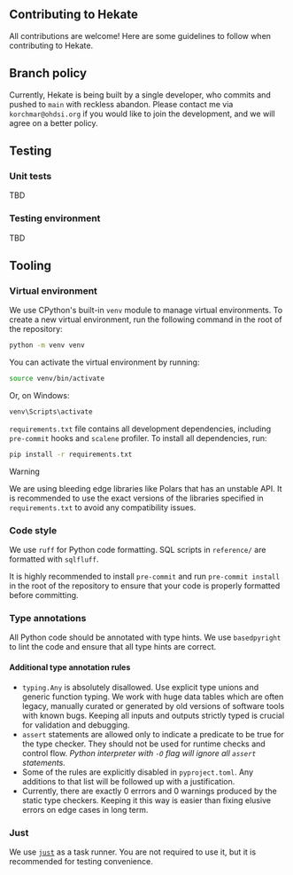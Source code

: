 ## Contributing to Hekate
All contributions are welcome! Here are some guidelines to follow when contributing to Hekate.

## Branch policy
Currently, Hekate is being built by a single developer, who commits and pushed to `main` with reckless abandon. Please
contact me via `korchmar@ohdsi.org` if you would like to join the development, and we will agree on a better policy.

## Testing

### Unit tests
TBD

### Testing environment
TBD

## Tooling

### Virtual environment
We use CPython's built-in `venv` module to manage virtual environments. To create a new virtual environment, run the
following command in the root of the repository:
```bash
python -m venv venv
```

You can activate the virtual environment by running:
```bash
source venv/bin/activate
```
Or, on Windows:
```cmd
venv\Scripts\activate
```

`requirements.txt` file contains all development dependencies, including `pre-commit` hooks and `scalene` profiler. To
install all dependencies, run:
```bash
pip install -r requirements.txt
```

> [!WARNING]
> We are using bleeding edge libraries like Polars that has an unstable API. It is recommended to use the exact
> versions of the libraries specified in `requirements.txt` to avoid any compatibility issues.

### Code style
We use `ruff` for Python code formatting. SQL scripts in `reference/` are formatted with `sqlfluff`.

It is highly recommended to install `pre-commit` and run `pre-commit install` in the root of the repository to ensure
that your code is properly formatted before committing.

### Type annotations
All Python code should be annotated with type hints. We use `basedpyright` to lint the code and ensure that all type
hints are correct.

#### Additional type annotation rules
- `typing.Any` is absolutely disallowed. Use explicit type unions and generic function typing. We work with huge data
  tables which are often legacy, manually curated or generated by old versions of software tools with known bugs.
  Keeping all inputs and outputs strictly typed is crucial for validation and debugging.
- `assert` statements are allowed only to indicate a predicate to be true for the type checker. They should not be used
  for runtime checks and control flow. *Python interpreter with `-O` flag will ignore all `assert` statements.*
- Some of the rules are explicitly disabled in `pyproject.toml`. Any additions to that list will be followed up with a
  justification.
- Currently, there are exactly 0 errrors and 0 warnings produced by the static type checkers. Keeping it this way is
  easier than fixing elusive errors on edge cases in long term.

### Just
We use [`just`](https://github.com/casey/just) as a task runner. You are not required to use it, but it is recommended
for testing convenience.
